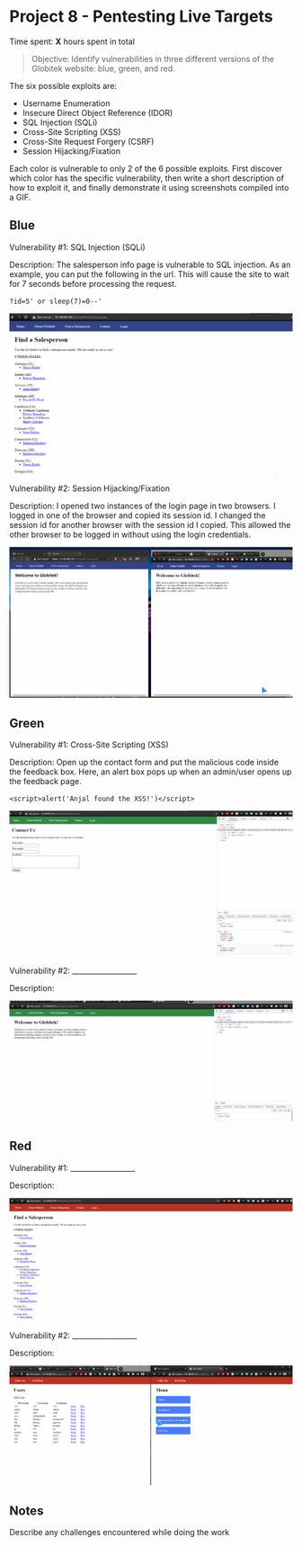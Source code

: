 # Project 8 - Pentesting Live Targets

Time spent: **X** hours spent in total

> Objective: Identify vulnerabilities in three different versions of the Globitek website: blue, green, and red.

The six possible exploits are:

* Username Enumeration
* Insecure Direct Object Reference (IDOR)
* SQL Injection (SQLi)
* Cross-Site Scripting (XSS)
* Cross-Site Request Forgery (CSRF)
* Session Hijacking/Fixation

Each color is vulnerable to only 2 of the 6 possible exploits. First discover which color has the specific vulnerability, then write a short description of how to exploit it, and finally demonstrate it using screenshots compiled into a GIF.

## Blue

Vulnerability #1: SQL Injection (SQLi)

Description: The salesperson info page is vulnerable to SQL injection. As an example, you can put the following in the url. This will cause the site to wait for 7 seconds before processing the request.

    ?id=5' or sleep(7)=0--'
   
<img src="blue-vuln1.gif">

Vulnerability #2: Session Hijacking/Fixation

Description: I opened two instances of the login page in two browsers. I logged in one of the browser and copied its session id. I changed the session id for another browser with the session id I copied. This allowed the other browser to be logged in without using the login credentials.

<img src="blue-vuln2.gif">

## Green

Vulnerability #1: Cross-Site Scripting (XSS)

Description: Open up the contact form and put the malicious code inside the feedback box. Here, an alert box pops up when an admin/user opens up the feedback page.

    <script>alert('Anjal found the XSS!')</script>

<img src="green-vuln1.gif">

Vulnerability #2: __________________

Description:

<img src="green-vuln2.gif">


## Red

Vulnerability #1: __________________

Description:

<img src="red-vuln1.gif">

Vulnerability #2: __________________

Description:

<img src="red-vuln2.gif">


## Notes

Describe any challenges encountered while doing the work
